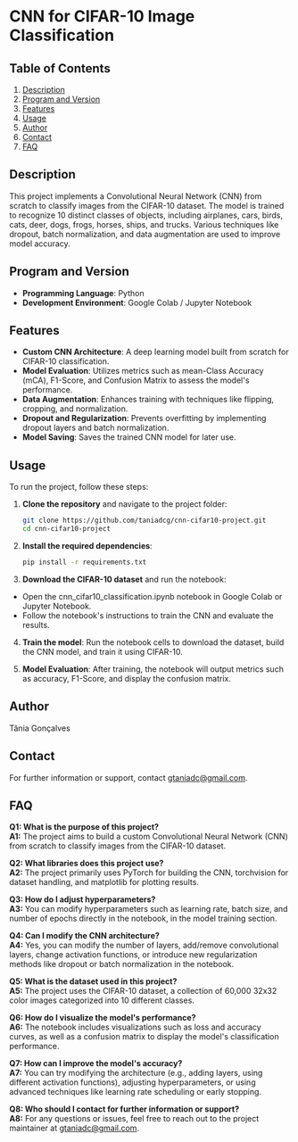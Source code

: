 # CNN for CIFAR-10 Image Classification

## Table of Contents
1. [Description](#description)
2. [Program and Version](#program-and-version)
3. [Features](#features)
4. [Usage](#usage)
5. [Author](#author)
6. [Contact](#contact)
7. [FAQ](#faq)

## Description
This project implements a Convolutional Neural Network (CNN) from scratch to classify images from the CIFAR-10 dataset. The model is trained to recognize 10 distinct classes of objects, including airplanes, cars, birds, cats, deer, dogs, frogs, horses, ships, and trucks. Various techniques like dropout, batch normalization, and data augmentation are used to improve model accuracy.

## Program and Version
- **Programming Language**: Python
- **Development Environment**: Google Colab / Jupyter Notebook

## Features
- **Custom CNN Architecture**: A deep learning model built from scratch for CIFAR-10 classification.
- **Model Evaluation**: Utilizes metrics such as mean-Class Accuracy (mCA), F1-Score, and Confusion Matrix to assess the model's performance.
- **Data Augmentation**: Enhances training with techniques like flipping, cropping, and normalization.
- **Dropout and Regularization**: Prevents overfitting by implementing dropout layers and batch normalization.
- **Model Saving**: Saves the trained CNN model for later use.

## Usage
To run the project, follow these steps:

1. **Clone the repository** and navigate to the project folder:
   ```bash
   git clone https://github.com/taniadcg/cnn-cifar10-project.git
   cd cnn-cifar10-project
   ```
2. **Install the required dependencies**:
   ```bash
   pip install -r requirements.txt
   ```

3. **Download the CIFAR-10 dataset** and run the notebook:
- Open the cnn_cifar10_classification.ipynb notebook in Google Colab or Jupyter Notebook.
- Follow the notebook's instructions to train the CNN and evaluate the results.

4. **Train the model**: Run the notebook cells to download the dataset, build the CNN model, and train it using CIFAR-10.

5. **Model Evaluation**: After training, the notebook will output metrics such as accuracy, F1-Score, and display the confusion matrix.

## Author
Tânia Gonçalves

## Contact
For further information or support, contact [gtaniadc@gmail.com](mailto:gtaniadc@gmail.com).

## FAQ

**Q1: What is the purpose of this project?**  
**A1:** The project aims to build a custom Convolutional Neural Network (CNN) from scratch to classify images from the CIFAR-10 dataset.

**Q2: What libraries does this project use?**  
**A2:** The project primarily uses PyTorch for building the CNN, torchvision for dataset handling, and matplotlib for plotting results.

**Q3: How do I adjust hyperparameters?**  
**A3:** You can modify hyperparameters such as learning rate, batch size, and number of epochs directly in the notebook, in the model training section.

**Q4: Can I modify the CNN architecture?**  
**A4:** Yes, you can modify the number of layers, add/remove convolutional layers, change activation functions, or introduce new regularization methods like dropout or batch normalization in the notebook.

**Q5: What is the dataset used in this project?**  
**A5:** The project uses the CIFAR-10 dataset, a collection of 60,000 32x32 color images categorized into 10 different classes.

**Q6: How do I visualize the model's performance?**  
**A6:** The notebook includes visualizations such as loss and accuracy curves, as well as a confusion matrix to display the model's classification performance.

**Q7: How can I improve the model's accuracy?**  
**A7:** You can try modifying the architecture (e.g., adding layers, using different activation functions), adjusting hyperparameters, or using advanced techniques like learning rate scheduling or early stopping.

**Q8: Who should I contact for further information or support?**  
**A8:** For any questions or issues, feel free to reach out to the project maintainer at [gtaniadc@gmail.com](mailto:gtaniadc@gmail.com).
